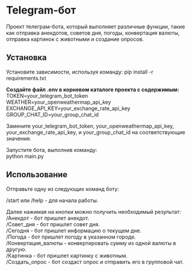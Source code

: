 # Telegram-бот
Проект телеграм-бота, который выполняет различные функции, такие как отправка анекдотов, советов дня, погоды, конвертация валюты, отправка картинок с животными и создание опросов.

## **Установка**
Установите зависимости, используя команду:
pip install -r requirements.txt

**Создайте файл .env в корневом каталоге проекта с содержимым:**<br>
TOKEN=your_telegram_bot_token<br>
WEATHER=your_openweathermap_api_key<br>
EXCHANGE_API_KEY=your_exchange_rate_api_key<br>
GROUP_CHAT_ID=your_group_chat_id<br>

Замените your_telegram_bot_token, your_openweathermap_api_key, your_exchange_rate_api_key, и your_group_chat_id на соответствующие значения.

Запустите бота, выполнив команду:<br>
python main.py

## **Использование**
Отправьте одну из следующих команд боту:

/start или /help - для начала работы.<br>

Далее нажимая на кнопки можно получить необходимый результат:<br>
/Анекдот - бот пришлет анекдот.<br>
/Совет_дня - бот пришлет совет дня.<br>
/Сегодня - бот пришлет информацию о текущем дне.<br>
/Погода - бот пришлет погоду в указанном городе.<br>
/Конвертация_валюты - конвертировать сумму из одной валюты в другую.<br>
/Картинка - бот пришлет картинку с животным.<br>
/Создать_опрос - бот создаст опрос и отправить его в групповой чат.<br>
